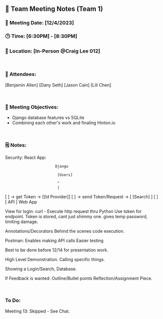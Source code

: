 ## 📝 Team Meeting Notes (Team 1)
### 📅 Meeting Date: [12/4/2023]
### 🕒 Time: [6:30PM] - [8:30PM]
### 📍 Location: [In-Person @Craig Lee 012]

<br>

### 📣 Attendees:
[Benjamin Allen]
[Dany Seth]
[Jason Cain]
[Lili Chen]

<br>

### 🎯 Meeting Objectives:
- Django database features vs SQLite
- Combining each other's work and finaling Hinton.io

<br>

### 🗒️ Notes:
Security:
	React App:
		
						   Django

						    [Users]

  							^
   							|
   
[	]	->	get Token ->		[[Id Provider]]
[	]	->	send Token/Request ->	[   [Search]  ]
[	]					[     API     ]
Web App

View for login:	
	curl - Execute http request thru Python
	Use token for endpoint.
		Token is stored, cant just shimmy one.
			gives temp password, limiting damage.

Annotations/Decorators
	Behind the scenes code execution.

Postman: Enables making API calls
	Easier testing

Best to be done before 12/14 for presentation work.

High Level Demonstration.
Calling specific things.

Showing a Login/Search, Database.

If Feedback is wanted:
	Outline/Bullet points
	Reflection/Assignment Piece.


<br>

### To Do:

Meeting 13:
Skipped - See Chat.
